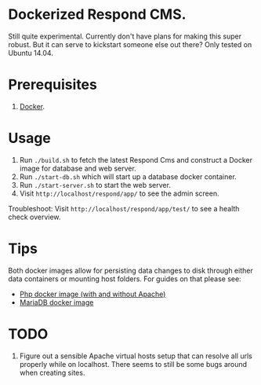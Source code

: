 # Dockerized Respond CMS.

Still quite experimental. Currently don't have plans for making this super robust. But it can serve to kickstart someone else out there? Only tested on Ubuntu 14.04.

# Prerequisites

1. [Docker](docker.com).

# Usage

1. Run `./build.sh` to fetch the latest Respond Cms and construct a Docker image for database and web server.
2. Run `./start-db.sh` which will start up a database docker container.
3. Run `./start-server.sh` to start the web server.
4. Visit `http://localhost/respond/app/` to see the admin screen.

Troubleshoot: Visit `http://localhost/respond/app/test/` to see a health check overview. 

# Tips

Both docker images allow for persisting data changes to disk through either data containers or mounting host folders. For guides on that please see:

-	[Php docker image (with and without Apache)](https://hub.docker.com/_/php/)
- [MariaDB docker image](https://hub.docker.com/_/mariadb/)

# TODO

1. Figure out a sensible Apache virtual hosts setup that can resolve all urls properly while on localhost. There seems to still be some bugs around when creating sites. 
